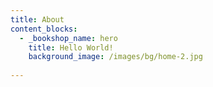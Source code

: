 ```yaml
---
title: About
content_blocks:
  - _bookshop_name: hero
    title: Hello World!
    background_image: /images/bg/home-2.jpg
 
---
```

